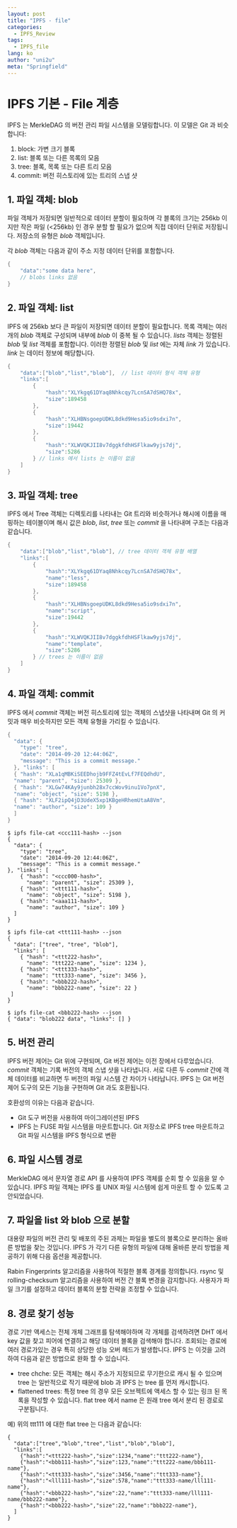 ```yaml
---
layout: post
title: "IPFS - file"
categories:
  - IPFS_Review
tags:
  - IPFS_file
lang: ko
author: "uni2u"
meta: "Springfield"
---
```


# IPFS 기본 - File 계층

IPFS 는 MerkleDAG 의 버전 관리 파일 시스템을 모델링합니다. 이 모델은 Git 과 비슷합니다:

1. block: 가변 크기 블록
2. list: 블록 또는 다른 목록의 모음
3. tree: 블록, 목록 또는 다른 트리 모음
4. commit: 버전 히스토리에 있는 트리의 스냅 샷

## 1. 파일 객체: blob

파일 객체가 저장되면 일반적으로 데이터 분할이 필요하며 각 블록의 크기는 256kb 이지만 작은 파일 (<256kb) 인 경우 분할 할 필요가 없으며 직접 데이터 단위로 저장됩니다. 저장소의 유형은 _blob_ 객체입니다. 

각 _blob_ 객체는 다음과 같이 주소 지정 데이터 단위를 포함합니다.

```go
{
    "data":"some data here", 
    // blobs links 없음
}
```

## 2. 파일 객체: list

IPFS 에 256kb 보다 큰 파일이 저장되면 데이터 분할이 필요합니다. 목록 객체는 여러 개의 _blob_ 객체로 구성되며 내부에 _blob_ 이 중복 될 수 있습니다. _lists_ 객체는 정렬된 _blob_ 및 _list_ 객체를 포함합니다. 이러한 정렬된 _blob_ 및 _list_ 에는 자체 _link_ 가 있습니다. _link_ 는 데이터 정보에 해당합니다.

```go
{
    "data":["blob","list","blob"],  // list 데이터 형식 객체 유형
    "links":[
        {
            "hash":"XLYkgq61DYaq8Nhkcqy7LcnSA7dSHQ78x",
            "size":189458
        },
        {
            "hash":"XLHBNsgoepUDKL8dkd9Hesa5io9sdxi7n",
            "size":19442
        },
        {
            "hash":"XLWVQKJII8v7dggkfdhHSFlkaw9yjs7dj",
            "size":5286
        } // links 에서 lists 는 이름이 없음
    ]
}
```

## 3. 파일 객체: tree

IPFS 에서 Tree 객체는 디렉토리를 나타내는 Git 트리와 비슷하거나 해시에 이름을 매핑하는 테이블이며 해시 값은 _blob_, _list_, _tree_ 또는 _commit_ 을 나타내며 구조는 다음과 같습니다.

```go
{
    "data":["blob","list","blob"], // tree 데이터 객체 유형 배열
    "links":[
        {
            "hash":"XLYkgq61DYaq8Nhkcqy7LcnSA7dSHQ78x",
            "name":"less",
            "size":189458
        },
        {
            "hash":"XLHBNsgoepUDKL8dkd9Hesa5io9sdxi7n",
            "name":"script",
            "size":19442
        },
        {
            "hash":"XLWVQKJII8v7dggkfdhHSFlkaw9yjs7dj",
            "name":"template",
            "size":5286
        } // trees 는 이름이 없음
    ]
}
```

## 4. 파일 객체: commit

IPFS 에서 _commit_ 객체는 버전 히스토리에 있는 객체의 스냅샷을 나타내며 Git 의 커밋과 매우 비슷하지만 모든 객체 유형을 가리킬 수 있습니다.

```go
{
  "data": {
    "type": "tree",
    "date": "2014-09-20 12:44:06Z",
    "message": "This is a commit message."
  }, "links": [
  { "hash": "XLa1qMBKiSEEDhojb9FFZ4tEvLf7FEQdhdU",
  "name": "parent", "size": 25309 },
  { "hash": "XLGw74KAy9junbh28x7ccWov9inu1Vo7pnX",
  "name": "object", "size": 5198 },
  { "hash": "XLF2ipQ4jD3UdeX5xp1KBgeHRhemUtaA8Vm",
  "name": "author", "size": 109 }
  ]
}
```
```
$ ipfs file-cat <ccc111-hash> --json
{
  "data": {
    "type": "tree",
    "date": "2014-09-20 12:44:06Z",
    "message": "This is a commit message."
}, "links": [
    { "hash": "<ccc000-hash>",
      "name": "parent", "size": 25309 },
    { "hash": "<ttt111-hash>",
      "name": "object", "size": 5198 },
    { "hash": "<aaa111-hash>",
      "name": "author", "size": 109 }
  ]
}

$ ipfs file-cat <ttt111-hash> --json
{
  "data": ["tree", "tree", "blob"],
  "links": [
    { "hash": "<ttt222-hash>",
      "name": "ttt222-name", "size": 1234 },
    { "hash": "<ttt333-hash>",
      "name": "ttt333-name", "size": 3456 },
    { "hash": "<bbb222-hash>",
      "name": "bbb222-name", "size": 22 }
 ] 
}

$ ipfs file-cat <bbb222-hash> --json
{ "data": "blob222 data", "links": [] }
```

## 5. 버전 관리

IPFS 버전 제어는 Git 위에 구현되며, Git 버전 제어는 이전 장에서 다루었습니다. _commit_ 객체는 기록 버전의 객체 스냅 샷을 나타냅니다. 서로 다른 두 _commit_ 간에 객체 데이터를 비교하면 두 버전의 파일 시스템 간 차이가 나타납니다. IPFS 는 Git 버전 제어 도구의 모든 기능을 구현하며 Git 과도 호환됩니다.

호환성의 이유는 다음과 같습니다.

- Git 도구 버전을 사용하여 마이그레이션된 IPFS
- IPFS 는 FUSE 파일 시스템을 마운트합니다. Git 저장소로 IPFS tree 마운트하고 Git 파일 시스템을 IPFS 형식으로 변환

## 6. 파일 시스템 경로

MerkleDAG 에서 문자열 경로 API 를 사용하여 IPFS 객체를 순회 할 수 있음을 알 수 있습니다. IPFS 파일 객체는 IPFS 를 UNIX 파일 시스템에 쉽게 마운트 할 수 있도록 고안되었습니다.

## 7. 파일을 list 와 blob 으로 분할

대용량 파일의 버전 관리 및 배포의 주된 과제는 파일을 별도의 블록으로 분리하는 올바른 방법을 찾는 것입니다. IPFS 가 각기 다른 유형의 파일에 대해 올바른 분리 방법을 제공하기 위해 다음 옵션을 제공합니다.

Rabin Fingerprints 알고리즘을 사용하여 적절한 블록 경계를 정의합니다. rsync 및 rolling-checksum 알고리즘을 사용하여 버전 간 블록 변경을 감지합니다. 사용자가 파일 크기를 설정하고 데이터 블록의 분할 전략을 조정할 수 있습니다.

## 8. 경로 찾기 성능

경로 기반 액세스는 전체 개체 그래프를 탐색해야하며 각 개체를 검색하려면 DHT 에서 key 값을 찾고 피어에 연결하고 해당 데이터 블록을 검색해야 합니다. 조회되는 경로에 여러 경로가있는 경우 특히 상당한 성능 오버 헤드가 발생합니다. IPFS 는 이것을 고려하여 다음과 같은 방법으로 완화 할 수 있습니다.

- tree chche: 모든 객체는 해시 주소가 지정되므로 무기한으로 캐시 될 수 있으며 tree 는 일반적으로 작기 때문에 blob 과 IPFS 는 tree 를 먼저 캐시합니다.
- flattened trees: 특정 tree 의 경우 모든 오브젝트에 액세스 할 수 있는 링크 된 목록을 작성할 수 있습니다. flat tree 에서 name 은 원래 tree 에서 분리 된 경로로 구분됩니다.

예) 위의 ttt111 에 대한 flat tree 는 다음과 같습니다:

```
{
  "data":["tree","blob","tree","list","blob","blob"],
  "links":[
    {"hash":"<ttt222-hash>","size":1234,"name":"ttt222-name"},
    {"hash":"<bbb111-hash>","size":123,"name":"ttt222-name/bbb111-name"},
    {"hash":"<ttt333-hash>","size":3456,"name":"ttt333-name"},
    {"hash":"<lll111-hash>","size":578,"name":"ttt333-name/lll111-name"},
    {"hash":"<bbb222-hash>","size":22,"name":"ttt333-name/lll111-name/bbb222-name"},
    {"hash":"<bbb222-hash>","size":22,"name":"bbb222-name"},
  ]
}
```
